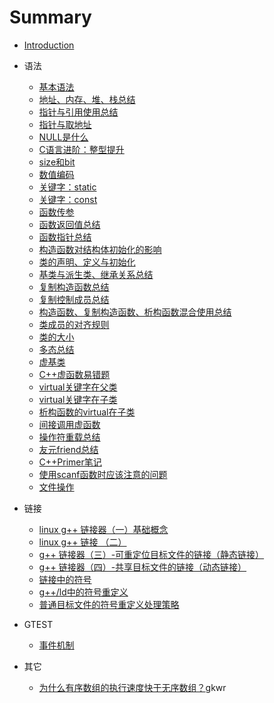 # Summary

* [Introduction](README.md)

* 语法
    * [基本语法](grammar/2012-01-11-basic.md)
    * [地址、内存、堆、栈总结](grammar/2012-01-14-address-memory-heap-stack.md)
    * [指针与引用使用总结](grammar/2012-01-16-porinter-and-reference-in-cpp.md)
    * [指针与取地址](grammar/pointer_and_address.md)
    * [NULL是什么](grammar/2015-03-12-what-is-null.md)
    * [C语言进阶：整型提升](grammar/2015-08-25-Integer-Promotion.md)
    * [size和bit](grammar/size_and_bits.md)
    * [数值编码](grammar/code.md)
    * [关键字：static](grammar/2012-01-11-static-summarize.md)
    * [关键字：const](grammar/2016-01-18-const-summarize.md)
    * [函数传参](grammar/function_parameter.md)
    * [函数返回值总结](grammar/2012-01-17-return-value-from-function-in-cpp.md)
    * [函数指针总结](grammar/2012-01-18-pointer-to-function.md)
    * [构造函数对结构体初始化的影响](grammar/2016-11-30-contructor-in-struct.md)
    * [类的声明、定义与初始化](grammar/2012-01-05-declaration-definition-and-initialization-for-class.md)
    * [基类与派生类、继承关系总结](grammar/2012-01-17-supperclass-inheritance.md)
    * [复制构造函数总结](grammar/2012-01-12-copy-constructor-summarize.md)
    * [复制控制成员总结](grammar/2012-01-12-copy-control-members-summerize.md)
    * [构造函数、复制构造函数、析构函数混合使用总结](grammar/2012-09-27-contructor-and-copy-contructor-and-release.md)
    * [类成员的对齐规则](grammar/align.md)
    * [类的大小](grammar/2012-08-13-size-of-class.md)
    * [多态总结](grammar/2012-01-17-polymorphism-in-cpp.md)
    * [虚基类](grammar/virtual_class.md)
    * [C++虚函数易错题](grammar/2019-09-05-virtual-function-analyse-0.md)
    * [virtual关键字在父类](grammar/2019-09-05-virtual-function-analyse-1.md)
    * [virtual关键字在子类](grammar/2019-09-05-virtual-function-analyse-2.md)
    * [析构函数的virtual在子类](grammar/2019-09-06-virtual-function-analyse-3.md)
    * [间接调用虚函数](grammar/2019-09-06-virtual-function-analyse-4.md)
    * [操作符重载总结](grammar/2012-01-14-operator-overloading-in-cpp.md)
    * [友元friend总结](grammar/2012-01-11-friend-member-of-class.md)
    * [C++Primer笔记](grammar/2013-11-24-c++-primer-record.md)
    * [使用scanf函数时应该注意的问题](grammar/2011-12-29-scanf.md)
    * [文件操作](grammar/file_operation.md)
* 链接
    * [linux g++ 链接器（一）基础概念](linker/2016-07-27-linux-g++-basic-conception.md)
    * [linux g++ 链接 （二）](linker/2016-07-25-linux-g++-linking.md)
    * [g++ 链接器（三）-可重定位目标文件的链接（静态链接）](linker/2016-07-14-static-linking-g++.md)
    * [g++ 链接器（四）-共享目标文件的链接（动态链接）](linker/2016-07-18-dynamic-linking-g++.md)
    * [链接中的符号](linker/2015-04-07-symbols-in-linking.md)
    * [g++/ld中的符号重定义](linker/2015-04-03-symbol-redifine-in-g++-ld.md)
    * [普通目标文件的符号重定义处理策略](linker/2015-04-07-symbol-confliction-in-normal-target-file.md)
* GTEST
	* [事件机制](GTEST/event.md)
* 其它
    * [为什么有序数组的执行速度快于无序数组？](others/2016-12-13-why-is-it-faster-to-process-a-sorted-array-than-an-unsorted-array.md)gkwr
